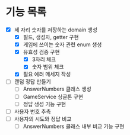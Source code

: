 # 기능 목록
- [x] 세 자리 숫자를 저장하는 domain 생성
    - [x] 필드, 생성자, getter 구현
    - [x] 게임에 쓰이는 숫자 관련 enum 생성
    - [x] 유효성 검증 구현
        - [x] 3자리 체크
        - [x] 숫자 범위 체크
    - [x] 필요 에러 메세지 작성
- [ ] 랜덤 정답 만들기
    - [ ] AnswerNumbers 클래스 생성
    - [ ] GameService 싱글톤 구현
    - [ ] 정답 생성 기능 구현
- [ ] 사용자 번호 추측
- [ ] 사용자의 시도와 정답 비교
    - [ ] AnswerNumbers 클래스 내부 비교 기능 구현